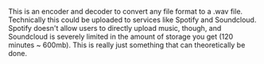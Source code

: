 This is an encoder and decoder to convert any file format to a .wav file. Technically this could be uploaded to services like Spotify and Soundcloud. Spotify doesn't allow users to directly upload music, though, and Soundcloud is severely limited in the amount of storage you get (120 minutes ~ 600mb). This is really just something that can theoretically be done.
